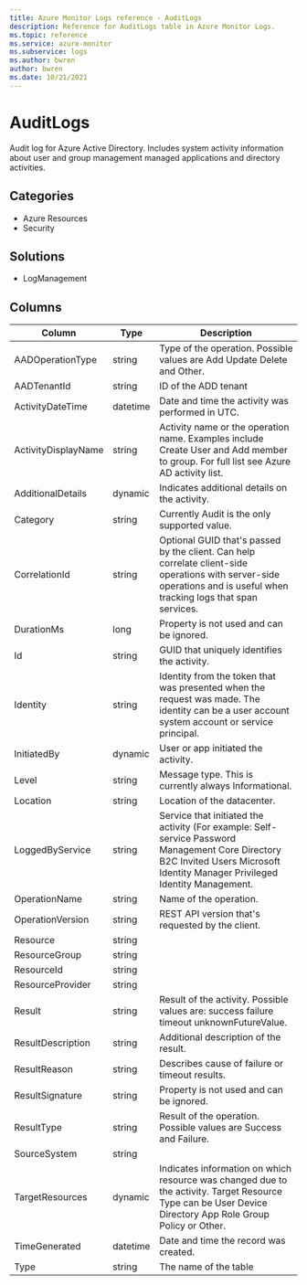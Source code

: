 ```yaml
---
title: Azure Monitor Logs reference - AuditLogs
description: Reference for AuditLogs table in Azure Monitor Logs.
ms.topic: reference
ms.service: azure-monitor
ms.subservice: logs
ms.author: bwren
author: bwren
ms.date: 10/21/2021
---
```


# AuditLogs

 Audit log for Azure Active Directory. Includes system activity information about user and group management managed applications and directory activities.

## Categories

- Azure Resources
- Security
## Solutions

- LogManagement




## Columns

| Column | Type | Description |
| --- | --- | --- |
| AADOperationType | string | Type of the operation. Possible values are Add Update Delete and Other. |
| AADTenantId | string | ID of the ADD tenant |
| ActivityDateTime | datetime | Date and time the activity was performed in UTC. |
| ActivityDisplayName | string | Activity name or the operation name. Examples include Create User and Add member to group. For full list see Azure AD activity list. |
| AdditionalDetails | dynamic | Indicates additional details on the activity. |
| Category | string | Currently Audit is the only supported value. |
| CorrelationId | string | Optional GUID that's passed by the client. Can help correlate client-side operations with server-side operations and is useful when tracking logs that span services. |
| DurationMs | long | Property is not used and can be ignored. |
| Id | string | GUID that uniquely identifies the activity. |
| Identity | string | Identity from the token that was presented when the request was made. The identity can be a user account system account or service principal. |
| InitiatedBy | dynamic | User or app initiated the activity. |
| Level | string | Message type. This is currently always Informational. |
| Location | string | Location of the datacenter. |
| LoggedByService | string | Service that initiated the activity (For example: Self-service Password Management Core Directory B2C Invited Users Microsoft Identity Manager Privileged Identity Management. |
| OperationName | string | Name of the operation. |
| OperationVersion | string | REST API version that's requested by the client. |
| Resource | string |  |
| ResourceGroup | string |  |
| ResourceId | string |  |
| ResourceProvider | string |  |
| Result | string | Result of the activity. Possible values are: success failure timeout unknownFutureValue. |
| ResultDescription | string | Additional description of the result. |
| ResultReason | string | Describes cause of failure or timeout results. |
| ResultSignature | string | Property is not used and can be ignored. |
| ResultType | string | Result of the operation. Possible values are Success and Failure. |
| SourceSystem | string |  |
| TargetResources | dynamic | Indicates information on which resource was changed due to the activity. Target Resource Type can be User Device Directory App Role Group Policy or Other. |
| TimeGenerated | datetime | Date and time the record was created. |
| Type | string | The name of the table |
